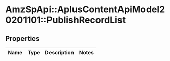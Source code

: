 # AmzSpApi::AplusContentApiModel20201101::PublishRecordList

## Properties
Name | Type | Description | Notes
------------ | ------------- | ------------- | -------------

